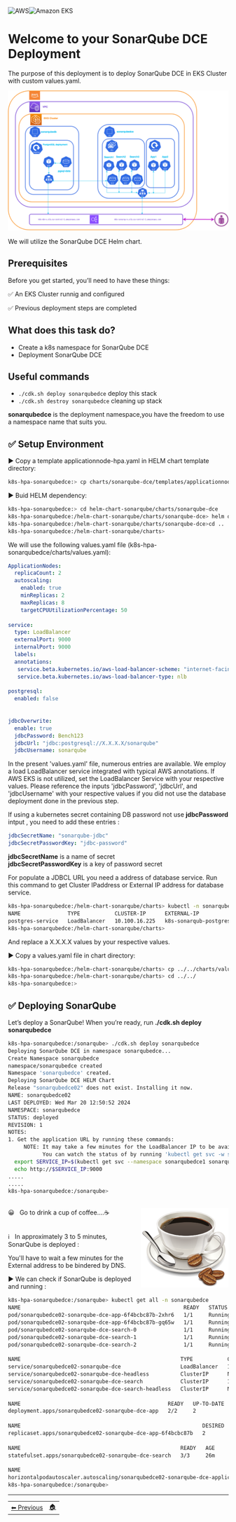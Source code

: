  ![AWS](https://img.shields.io/badge/AWS-%23FF9900.svg?style=for-the-badge&logo=amazon-aws&logoColor=white)![Amazon EKS](https://img.shields.io/static/v1?style=for-the-badge&message=Amazon+EKS&color=222222&logo=Amazon+ECS&logoColor=FF9900&label=)


# Welcome to your SonarQube DCE Deployment 

The purpose of this deployment is to deploy SonarQube DCE in EKS Cluster with custom values.yaml. 

![Flow pods](images/sonardeploy.png)

We will utilize the SonarQube DCE Helm chart.



## Prerequisites

Before you get started, you’ll need to have these things:

✅ An EKS Cluster runnig and configured

✅ Previous deployment steps are completed

## What does this task do?

- Create a k8s namespace for SonarQube DCE
- Deployment SonarQube DCE 


## Useful commands

 * `./cdk.sh deploy sonarqubedce`      deploy this stack 
 * `./cdk.sh destroy sonarqubedce`     cleaning up stack

  **sonarqubedce** is the deployment namespace,you have the freedom to use a namespace name that suits you.


## ✅ Setup Environment


▶️ Copy a template applicationnode-hpa.yaml in HELM chart template directory:

```bash
k8s-hpa-sonarqubedce:> cp charts/sonarqube-dce/templates/applicationnode-hpa.yaml helm-chart-sonarqube/charts/sonarqube-dce/templates/	
``` 

▶️ Buid HELM dependency:

```bash
k8s-hpa-sonarqubedce:> cd helm-chart-sonarqube/charts/sonarqube-dce
k8s-hpa-sonarqubedce:/helm-chart-sonarqube/charts/sonarqube-dce> helm dependency build
k8s-hpa-sonarqubedce:/helm-chart-sonarqube/charts/sonarqube-dce>cd ..
k8s-hpa-sonarqubedce:/helm-chart-sonarqube/charts>
``` 

We will use the following values.yaml file (k8s-hpa-sonarqubedce/charts/values.yaml):

```yaml
ApplicationNodes:
  replicaCount: 2
  autoscaling:
    enabled: true
    minReplicas: 2
    maxReplicas: 8
    targetCPUUtilizationPercentage: 50
  
service:
  type: LoadBalancer
  externalPort: 9000
  internalPort: 9000
  labels:
  annotations: 
   service.beta.kubernetes.io/aws-load-balancer-scheme: "internet-facing"
   service.beta.kubernetes.io/aws-load-balancer-type: nlb

postgresql:
  enabled: false  
  

jdbcOverwrite:
  enable: true
  jdbcPassword: Bench123
  jdbcUrl: "jdbc:postgresql://X.X.X.X/sonarqube"
  jdbcUsername: sonarqube

``` 


In the present 'values.yaml' file, numerous entries are available. We employ a load LoadBalancer service integrated with typical AWS annotations. 
If AWS EKS is not utilized, set the LoadBalancer Service with your respective values.
Please reference the inputs 'jdbcPassword', 'jdbcUrl', and 'jdbcUsername' with your respective values if you did not use the database deployment done in the previous step.

If using a kubernetes secret containing DB password not use **jdbcPassword** intput , you need to add these entries :
```yaml
jdbcSecretName: "sonarqube-jdbc"
jdbcSecretPasswordKey: "jdbc-password"
```

**jdbcSecretName** is a name of secret</br>
**jdbcSecretPasswordKey** is a key of password secret 

For populate a JDBCL URL you need a address of database service.
Run this command to get Cluster IPaddress or External IP address for database service. 
```bash
k8s-hpa-sonarqubedce:/helm-chart-sonarqube/charts> kubectl -n sonarqubedb get svc
NAME               TYPE           CLUSTER-IP      EXTERNAL-IP                                                                        PORT(S)          AGE
postgres-service   LoadBalancer   10.100.16.225   k8s-sonarqub-postgres-c24c80ab9f-0157658125734408.elb.eu-central-1.amazonaws.com   5432:30088/TCP   18h
k8s-hpa-sonarqubedce:/helm-chart-sonarqube/charts>
```
And replace a X.X.X.X values by your respective values.

▶️ Copy a values.yaml file in chart directory:
```bash
k8s-hpa-sonarqubedce:/helm-chart-sonarqube/charts> cp ../../charts/values.yaml .
k8s-hpa-sonarqubedce:/helm-chart-sonarqube/charts> cd ../../
k8s-hpa-sonarqubedce:>
``` 

## ✅ Deploying SonarQube

Let’s deploy a SonarQube! When you’re ready, run **./cdk.sh deploy sonarqubedce**

```bash
k8s-hpa-sonarqubedce:/sonarqube> ./cdk.sh deploy sonarqubedce
Deploying SonarQube DCE in namespace sonarqubedce...
Create Namespace sonarqubedce
namespace/sonarqubedce created
Namespace 'sonarqubedce' created.
Deploying SonarQube DCE HELM Chart
Release "sonarqubedce02" does not exist. Installing it now.
NAME: sonarqubedce02
LAST DEPLOYED: Wed Mar 20 12:50:52 2024
NAMESPACE: sonarqubedce
STATUS: deployed
REVISION: 1
NOTES:
1. Get the application URL by running these commands:
     NOTE: It may take a few minutes for the LoadBalancer IP to be available.
           You can watch the status of by running 'kubectl get svc -w sonarqubedce02-sonarqube-dce'
  export SERVICE_IP=$(kubectl get svc --namespace sonarqubedce1 sonarqubedce02-sonarqube-dce -o jsonpath='{.status.loadBalancer.ingress[0].ip}')
  echo http://$SERVICE_IP:9000
.....
.....
k8s-hpa-sonarqubedce:/sonarqube>
``` 

<br>
😀 &nbsp;&nbsp;Go to drink a cup of coffee....☕️ <img src="images/cofee1.png" alt="cofee" width="200px" height="181px" align="right">
</br></br>
<p>ℹ️ &nbsp;&nbsp;In approximately 3 to 5 minutes, SonarQube  is deployed : <p>
  

You'll have to wait a few minutes for the External address to be bindered by DNS.

▶️ We can check if SonarQube is deployed and running :
```bash 
k8s-hpa-sonarqubedce:/sonarqube> kubectl get all -n sonarqubedce
NAME                                                    READY   STATUS    RESTARTS      AGE
pod/sonarqubedce02-sonarqube-dce-app-6f4bcbc87b-2xhr6   1/1     Running   4 (24m ago)   26m
pod/sonarqubedce02-sonarqube-dce-app-6f4bcbc87b-gq65w   1/1     Running   4 (24m ago)   26m
pod/sonarqubedce02-sonarqube-dce-search-0               1/1     Running   0             26m
pod/sonarqubedce02-sonarqube-dce-search-1               1/1     Running   0             25m
pod/sonarqubedce02-sonarqube-dce-search-2               1/1     Running   0             25m

NAME                                                   TYPE           CLUSTER-IP       EXTERNAL-IP                                                                        PORT(S)             AGE
service/sonarqubedce02-sonarqube-dce                   LoadBalancer   10.100.224.150   k8s-sonarqub-sonarqub-dfca344646-a3a1597b20396a90.elb.eu-central-1.amazonaws.com   9000:32297/TCP      26m
service/sonarqubedce02-sonarqube-dce-headless          ClusterIP      None             <none>                                                                             9003/TCP            26m
service/sonarqubedce02-sonarqube-dce-search            ClusterIP      10.100.164.208   <none>                                                                             9001/TCP,9002/TCP   26m
service/sonarqubedce02-sonarqube-dce-search-headless   ClusterIP      None             <none>                                                                             9001/TCP,9002/TCP   26m

NAME                                               READY   UP-TO-DATE   AVAILABLE   AGE
deployment.apps/sonarqubedce02-sonarqube-dce-app   2/2     2            2           26m

NAME                                                          DESIRED   CURRENT   READY   AGE
replicaset.apps/sonarqubedce02-sonarqube-dce-app-6f4bcbc87b   2         2         2       26m

NAME                                                   READY   AGE
statefulset.apps/sonarqubedce02-sonarqube-dce-search   3/3     26m

NAME                                                                                   REFERENCE                                     TARGETS   MINPODS   MAXPODS   REPLICAS   AGE
horizontalpodautoscaler.autoscaling/sonarqubedce02-sonarqube-dce-applicationnode-hpa   Deployment/sonarqubedce02-sonarqube-dce-app   7%/50%    2         8         2          26m
k8s-hpa-sonarqubedce:/sonarqube> 
``` 

-----
<table>
<tr style="border: 0px transparent">
	<td style="border: 0px transparent"> <a href="../db/README.md" title="PostgreSQL database">⬅ Previous</a></td><td style="border: 0px transparent"><a href="../README.md" title="home">🏠</a></td>
</tr>

</table>
